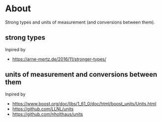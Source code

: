 # About

Strong types and units of measurement (and conversions between them).

## strong types

Inpired by

* https://arne-mertz.de/2016/11/stronger-types/

## units of measurement and conversions between them

Inpired by

* https://www.boost.org/doc/libs/1_61_0/doc/html/boost_units/Units.html
* https://github.com/LLNL/units
* https://github.com/nholthaus/units
